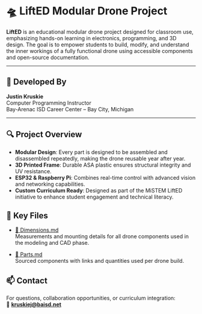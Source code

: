 # 🛸 LiftED Modular Drone Project

**LiftED** is an educational modular drone project designed for classroom use, emphasizing hands-on learning in electronics, programming, and 3D design. The goal is to empower students to build, modify, and understand the inner workings of a fully functional drone using accessible components and open-source documentation.

---

## 🔧 Developed By

**Justin Kruskie**  
Computer Programming Instructor  
Bay-Arenac ISD Career Center – Bay City, Michigan

---

## 🔍 Project Overview

- **Modular Design**: Every part is designed to be assembled and disassembled repeatedly, making the drone reusable year after year.
- **3D Printed Frame**: Durable ASA plastic ensures structural integrity and UV resistance.
- **ESP32 & Raspberry Pi**: Combines real-time control with advanced vision and networking capabilities.
- **Custom Curriculum Ready**: Designed as part of the MiSTEM LiftED initiative to enhance student engagement and technical literacy.

## 📏 Key Files

- [📐 Dimensions.md](./Dimensions.md)  
  Measurements and mounting details for all drone components used in the modeling and CAD phase.

- [🧩 Parts.md](./Parts.md)  
  Sourced components with links and quantities used per drone build.

## 📫 Contact

For questions, collaboration opportunities, or curriculum integration:  
📧 **kruskiej@baisd.net**
